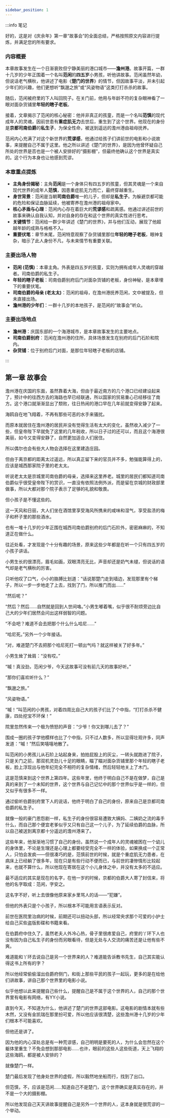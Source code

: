 ```yaml
---
sidebar_position: 1
---
```


:::info 笔记

好的，这是对《庆余年》第一章“故事会”的全面总结，严格按照原文内容进行提炼，并满足您的所有要求。

### **内容概要**

本章故事发生在一个日渐衰败但宁静美丽的港口城市——**澹州港**。故事开篇，一群十几岁的少年正围着一个名叫**范闲**的**四五岁**小男孩，听他讲故事。范闲虽然年幼，但说话老气横秋，他讲述了电影《**楚门的世界**》的情节，但因故事平淡，并未引起少年们的兴趣，他们更想听“飘邈之旅”或“风姿物语”这类打打杀杀的故事。

随后，范闲被府里的下人叫回院子。在关门前，他用与年龄不符的复杂眼神看了一眼对面杂货铺里**年轻的瞎子老板**。

接着，文章揭示了范闲的核心秘密：他并非真正的孩童，而是一个名叫**范慎**的现代成年人的灵魂，因前世患有**重症肌无力**去世后，重生到了这个世界。他现在的身份是**京都司南伯爵**的**私生子**，为保全性命，被送到遥远的澹州港由祖母抚养。

范闲内心充满了对这个新世界的**荒谬感**，他通过给孩子们讲前世的电影和小说故事，来提醒自己不属于这里。他之所以讲述《楚门的世界》，是因为他曾怀疑自己所处的世界是否也是一个被人安排好的“摄影棚”，但最终他确认这个世界是真实的。这个行为本身也让他感到荒谬。

### **本章重点提炼**

*   **主角身份揭秘**：主角**范闲**是一个身体只有四五岁的孩童，但其灵魂是一个来自现代世界的成年人**范慎**，因患重症肌无力而亡，最终穿越重生。
*   **身世背景**：范闲是当朝**司南伯爵**唯一的儿子，但却是**私生子**。为躲避京都可能的危险和保证血脉延续，他被寄养在澹州港的祖母家中。
*   **核心矛盾与心理**：范闲内心存在着巨大的**荒谬感**和疏离感。他通过讲述前世的故事来确认自我认知，并对自身的存在和这个世界的真实性进行思考。
*   **关键情节**：范闲给一群少年讲述《楚门的世界》，并与他们互动，展现了他超越年龄的成熟与格格不入。
*   **重要伏笔**：章节末尾，范闲特意观察了杂货铺里那位**年轻的瞎子老板**，眼神复杂，暗示了此人身份不凡，与未来情节有重要关联。

### **主要出场人物**

*   **范闲 (范慎)**：本章主角。外表是四五岁的孩童，实则为拥有成年人灵魂的穿越者。司南伯爵的私生子。
*   **年轻的瞎子老板**：司南伯爵别府后门对面杂货铺的老板，身份神秘，是本章埋下的重要伏笔。
*   **司南伯爵的母亲 (老太太)**：范闲的祖母，在澹州港抚养范闲，文中被提及，但未直接出场。
*   **澹州港的少年们**：一群十几岁的本地孩子，是范闲的“故事会”听众。

### **主要出场地点**

*   **澹州港**：庆国东部的一个海港城市，是本章故事发生的主要地点。
*   **司南伯爵别府**：范闲在澹州港的住所，具体场景发生在别府的后门石阶和院内。
*   **杂货铺**：位于别府后门对面，是那位年轻瞎子老板的店铺。

:::

## 第一章 **故事会**

澹州港在庆国的东面，虽然靠着大海，但由于最近南方的几个港口已经建设起来了，预计中的往西方去的海路也早已经联通，所以国家的贸易重心已经移往了南方。这个港口就渐渐显出了颓败，往日热闹的港口早在几年前就变得安静了起来。

海鸥自在地飞翔着，不再有那些可恶的水手来骚扰。

而原本就居住在澹州港的居民并没有觉得生活有太大的变化，虽然收入减少了一些，但皇帝陛下早就免了这里的几年税收，所以日子过的还可以，而且这个海港很美丽，如今又变得安静了，自然更加适合人们居住。

所以偶尔也会有些大人物会选择在这里建造庄园。

但由于离京都的距离太过遥远，所以真正留下来的官员并不多，勉强能算得上的，应该是城西那家院子里的老太太。

听说老太太是京城里司南伯爵的母亲，选择来这里养老。城里的居民们都知道司南伯爵似乎很受皇帝陛下的赏识，一直没有依照法例外派，而是留在京城的财政部里做事，所以大都对那个院子表示了足够的礼貌和敬畏。

但小孩子是不懂这些的。

这一天风和日丽，大人们坐在酒馆里享受海风所携来的咸味和湿气，享受盐渍的梅子和杯子里的那些酒水。

也有一堆十几岁的少年正围在城西司南伯爵别府的后门石阶外，密密麻麻的，不知道正在做什么。

往近处看，才发现是个十分有趣的场景，原来这些少年都是在听一个只有四五岁的小孩子讲话。

小男生长的很漂亮，眉毛如画，双眼清亮无比，声音却还是奶气未褪，但说话的语气却是老气横秋的厉害。

只听他叹了口气，小小的胳膊比划道：“话说那楚门走到墙边，发现那里有个梯子，所以一步一步地走了上去，找到了门，所以推门而出……”

“然后呢？”

“然后？然后……自然就是回到人世间咯。”小男生嘟着嘴，似乎很不耐烦旁边比自己大的少年们居然会问出这样弱智的问题。

“不会吧？难道不会去把那个什么什么哈尼……”

“哈尼死。”另外一个少年接话。

“对，难道楚门不去把那个哈尼死打一顿出气吗？就这样被关了好多年。”

小男生耸了耸肩：“没有哎。”

“嘁！真没劲，范闲少爷，今天这故事可没有前几天的故事好听。”

“那你们喜欢听什么？”

“飘邈之旅。”

“风姿物语。”

“嘁！”叫范闲的小男孩，对着四周比自己大的孩子们比了个中指，“打打杀杀不健康，四处挖宝不环保！”

院里忽然传来一个极为愤怒的声音：“少爷！你又到哪儿去了？”

围成一圈的孩子学他模样也比了个中指，只不过人数多，所以显得壮观许多，同声发道：“嘁！”然后笑嘻嘻地散了。

叫范闲的小男孩儿从石阶上站起身来，拍拍屁股上的灰尘，一转头就跑进了院子，只是关门之前，那双机灵劲儿十足的眼睛，瞄了瞄对面杂货铺里那个年轻的瞎子老板，脸上浮现出与他年纪完全不相符的复杂情绪，然后轻轻地关上了木门。

这是范慎来到这个世界上第四年。这些年里，他终于明白自己不是在做梦，自己是真的来到了一个未知的世界，这个世界与自己记忆中的那个世界似乎是一样的，但又似乎有很多不一样。

通过偷听伯爵别府里下人的说话，他终于明白了自己的身份，原来自己是京都司南伯爵的私生子。

就像一般的豪门恩怨剧一样，私生子的身份很容易遭致大姨妈、二姨奶之流的毒手什么，而自己那个便宜老爹似乎又只有自己这一个儿子，为了延续伯爵的血脉，所以自己被送到离京都十分遥远的澹州港来了。

这些年来，他渐渐地习惯了自己的身份。虽然说一个成年人的灵魂被困在一个幼儿的身体里，不论是生理还是心理上都要经受完全不一样的体验，如果换成一个正常人，只怕会发疯——但很凑巧的是，范慎前世的时候，就是个重症肌无力患者，在病床上已经躺了很多年，现在只是有些行动不便而已，与前世的凄惨情形比较起来，也就不算什么，所以他现在寄居在这个小儿身体之中，并没有太多的不适应。

最不适应的其实是现在的名字，在他一岁的时候，京都的伯爵大人寄了封信来，将他的名字取成：范闲，字安之。

这名字不好，听上去很像他原来家乡里骂人的话——“犯嫌”。

但他的外表只是个小孩子，所以根本不可能用言语表示反对。

前世在医院里治病的时候，前期还可以扭动头部，所以经常央求那个可爱的小护士给自己买些盗版影碟和书籍来看。

在伯爵府中住久了，虽然老夫人外冷心热，骨子里很疼爱自己，府里的丫环下人也没有因为自己私生子的身份而另眼看待，但是无处与人交流的痛苦还是让他有些不爽。

难道能和丫环去说自己是另一个世界来的人？难道能告诉教书先生，自己其实能认得这书上所有的字？

所以他经常偷偷溜出伯爵府侧门，和街上那些平民的孩子一起玩，更多的是在给他们讲故事，讲自己那个世界里的电影小说。

似乎他想以此来提醒自己些什么，提醒自己是不属于这个世界的人，自己的那个世界里有电影有网络，有YY小说。

直到今天，不知道为什么，他讲述了楚门的世界这部电影。这电影的剧情本就有些木然，又没有金凯瑞在那里扮可爱，所以他应该很清楚，这些澹州港十几岁的少年们根本不可能喜欢。

但他还是讲了。

因为他的内心深处总是有一种荒谬感，自己明明是要死的人，为什么会忽然在这个躯体里重生？不免会想到那部电影……也许，眼前的这些人这些街道，天上飞翔的这些海鸥，都是被人安排的？

就像楚门一样。

楚门最后发现了他身处世界的虚假，所以毅然地坐船而行，找到了出口。

但范慎，不，应该是范闲……知道自己不是楚门，这个世界确实是真实存在的，并不是一个大的摄影棚。

所以他发现自己天天讲故事提醒自己是另外一个世界的人，这本身就是很荒谬的一个举动。

